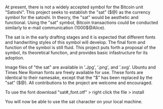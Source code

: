 

At present, there is not a widely accepted symbol for the Bitcoin unit "Satoshi". This project seeks to establish the "sat" ($@) as the currency symbol for the satoshi. In theory, the "sat" would be aesthetic and functional. Using the "sat" symbol, Bitcoin transactions could be conducted similarly to e-mail communication (1000$@Alice).

The sat is in the early drafting stages and it is expected that different fonts and handwriting styles of this symbol will develop. The final form and function of the symbol is still fluid.  This project puts forth a proposal of the symbol, its theoretical function, and provides basic infastructure for its adoption.

Image files of "the sat" are available in '.Jpg', '.png', and '.svg'. Ubuntu and Times New Roman fonts are freely available for use. These fonts are identical to their namesake, except that the "$" has been replaced by the "sat" ($@). All contributions to the project are welcome and encouraged. 

To use the font download "sat#_font.otf" > right click the file > install 

You will now be able to use the sat character on your local machine. 



